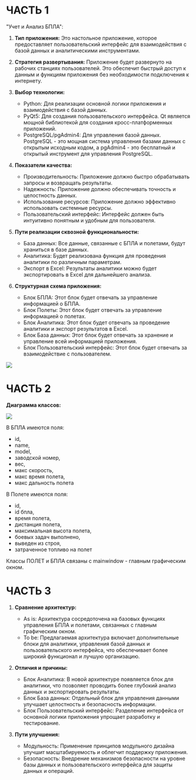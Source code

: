 # ЧАСТЬ 1

"Учет и Анализ БПЛА":

1. **Тип приложения:** Это настольное приложение, которое предоставляет пользовательский интерфейс для взаимодействия с базой данных и аналитическими инструментами.

2. **Стратегия развертывания:** Приложение будет развернуто на рабочих станциях пользователей. Это обеспечит быстрый доступ к данным и функциям приложения без необходимости подключения к интернету.

3. **Выбор технологии:**
   - Python: Для реализации основной логики приложения и взаимодействия с базой данных.
   - PyQt5: Для создания пользовательского интерфейса. Qt является мощной библиотекой для создания кросс-платформенных приложений.
   - PostgreSQL/pgAdmin4: Для управления базой данных. PostgreSQL - это мощная система управления базами данных с открытым исходным кодом, а pgAdmin4 - это бесплатный и открытый инструмент для управления PostgreSQL.

4. **Показатели качества:**
   - Производительность: Приложение должно быстро обрабатывать запросы и возвращать результаты.
   - Надежность: Приложение должно обеспечивать точность и целостность данных.
   - Использование ресурсов: Приложение должно эффективно использовать системные ресурсы.
   - Пользовательский интерфейс: Интерфейс должен быть интуитивно понятным и удобным для пользователя.

5. **Пути реализации сквозной функциональности:**
   - База данных: Все данные, связанные с БПЛА и полетами, будут храниться в базе данных.
   - Аналитика: Будет реализована функция для проведения аналитики по различным параметрам.
   - Экспорт в Excel: Результаты аналитики можно будет экспортировать в Excel для дальнейшего анализа.

6. **Структурная схема приложения:**
   - Блок БПЛА: Этот блок будет отвечать за управление информацией о БПЛА.
   - Блок Полеты: Этот блок будет отвечать за управление информацией о полетах.
   - Блок Аналитика: Этот блок будет отвечать за проведение аналитики и экспорт результатов в Excel.
   - Блок База данных: Этот блок будет отвечать за хранение и управление всей информацией приложения.
   - Блок Пользовательский интерфейс: Этот блок будет отвечать за взаимодействие с пользователем.

![](https://github.com/RomanFedenko/JSRPO/blob/main/Documents/Image/photo_2024-03-25_17-31-06.jpg)

# ЧАСТЬ 2

**Диаграмма классов:**

![](https://github.com/RomanFedenko/JSRPO/blob/main/Documents/Image/photo_2024-03-25_17-31-11.jpg)

В БПЛА имеются поля:
- id,
- name,
- model,
- заводской номер,
- вес,
- макс скорость,
- макс время полета,
- макс дальность полета

В Полете имеются поля:
- id,
- id бпла,
- время полета,
- дистанция полета,
- максимальная высота полета,
- боевых задач выполнено,
- выведен из строя,
- затраченное топливо на полет

Классы ПОЛЕТ и БПЛА связаны с mainwindow - главным графическим окном.

# ЧАСТЬ 3

1. **Сравнение архитектур:**
   - As is: Архитектура сосредоточена на базовых функциях управления БПЛА и полетами, связанных с главным графическим окном.
   - To be: Предлагаемая архитектура включает дополнительные блоки для аналитики, управления базой данных и пользовательского интерфейса, что обеспечивает более широкий функционал и лучшую организацию.

2. **Отличия и причины:**
   - Блок Аналитика: В новой архитектуре появляется блок для аналитики, что позволяет проводить более глубокий анализ данных и экспортировать результаты.
   - Блок База данных: Отдельный блок для управления данными улучшает целостность и безопасность информации.
   - Блок Пользовательский интерфейс: Разделение интерфейса от основной логики приложения упрощает разработку и тестирование.

3. **Пути улучшения:**
   - Модульность: Применение принципов модульного дизайна улучшит масштабируемость и облегчит поддержку приложения.
   - Безопасность: Внедрение механизмов безопасности на уровне базы данных и пользовательского интерфейса для защиты данных и операций.
